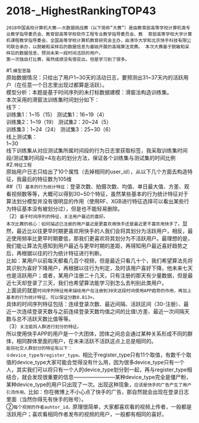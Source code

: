 # 2018-_HighestRankingTOP43
    2018中国高校计算机大赛——大数据挑战赛（以下简称“大赛”）是由教育部高等学校计算机类专业教学指导委员会、教育部高等学校软件工程专业教学指导委员会、教  育部高等学校大学计算机课程教学指导委会、全国高等学校计算机教育研究会主办，由清华大学和北京快手科技有限公司联合承办，以脱敏和采样后的数据信息为基础开展的高端算法竞赛。 本次大赛基于脱敏和采样后的数据信息，预测未来一段时间活跃的用户。
    第一次独自打比赛，虽然成绩没有很突出，但是学习到了很多。
#1.`模型思路`<br>
    原始数据情况：只给出了用户1~30天的活动日志，要预测出31~37天内的活跃用户（在任意一个日志里出现过都算是活跃）。<br>
    模型分析：本题是基于时间序列的未打标数据建模：滑窗法构造训练集。<br>
    本次采用的滑窗法训练集时间划分如下：<br>
          线下：<br>
          训练集1：1~15（15） 测试集1：16~19（4）<br>
          训练集2：1~19（19） 测试集2：20~24（5）<br>
          训练集3：1~24（24） 测试集3：25~30（6）<br>
          线上测试集：<br>
          1~30<br>
          线下训练集从对应测试集所属时间段的行为日志里获取标签，我采取训练集时间段/测试集时间段=4左右的划分方法，保证各个训练集与测试集的时间比例<br>
#2.`特征工程`<br>
    原始用户日志只给出了10个属性（去掉相同的user_id），从以下几个方面去构造特征，我最后的特征数为105维<br>
  ##（1）`基本的行为统计特征`：登录次数、拍摄次数、均值、单日最大值、方差、观看视频数等等，大概可以得到30~50个特征，虽然某些基本的行为统计特征对于算法划分模型并没有很明显的作用（使用RF、XGB进行特征选择可以看出某些行为特征基本没有被划分过），但是也不能轻易删除。<br>
  （2）`基于时间序列的特征，关注用户最近的喜好。`<br>
  `本次比赛的核心：如何描述已注册的用户最近是更喜欢用快手还是最近更不喜欢用快手了。`显然，最近比以往更早时期更喜欢用快手的人我们会将其划分为活跃用户，相反，最近使用频率比更早时期要低，那我们更喜欢将其划分为不活跃用户。最理想的是，我们能让算法先感知到用户最近与更早时期的差距，再得知用户最近喜好趋势之后，再根据以往的行为统计特征进行判断。<br>
  比如：某用户以前每天都看几百个视频，但是最近只看几十个，我们希望算法先将其识别为喜好下降用户，再根据以往行为判定，及时该用户喜好下降，他未来七天也是活跃用户；或者，某用户注册二十几天，只有注册的那天有少量数据，但是最近七天却登录了三天，我们也希望算法能学习到怎么去判别此类用户。<br>
  上面说的就是`时间序列特征用来描绘用户在注册到30天这段时间使用APP趋势的作用，再加上基本的行为统计特征，可以保证分数0.813+。`<br>
  具体的时间序列特征包括：连续登录次数、最近间隔、活跃区间（30-注册）、最近一次连续登录天数与之前连续登录天数均值之间的比值\方差、最近一次间隔天数与总不活跃天数比值等等。<br>
  （3）`关注能将人群进行划分的特征。`<br>
    所以使用快手APP的用户是一个大团体，团体之间总会通过某种关系形成不同的群体，相同群体里面的用户，在未来活跃不活跃这点上总是相同的。<br>
    `能将社交人群划分的特征有以下：`<br>
    `①device_type与register_type。`相比于register_type只有11个取值，有数千个取值的device_type大家可能会觉得没有什么用，因为很多device_type只有一个人，其实我们可以将只有一个人的device_type划分到一起，再与register_type相结合，就会发现很重要的信息————————某种device_type完全是僵尸粉，某种device_type的用户只出现了一次。出现这种现象，`应该是快手的广告产生了用户引流作用。`比如：你在微博上不小心点了快手的广告，那自然就会出现在登录日志里面（当然你得先有快手的账号）。<br>
    ②`每个视频的作者auhtor_id。`原理很简单，大家都喜欢看的视频上传者，一般都是活跃用户；喜欢看相同作者发布的视频的用户，一般都有相同的喜好。<br>
    
  
